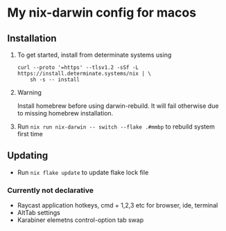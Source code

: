 # My nix-darwin config for macos

## Installation

1. To get started, install from determinate systems using

    ```shell
    curl --proto '=https' --tlsv1.2 -sSf -L https://install.determinate.systems/nix | \
        sh -s -- install
    ```

2.
    > [!WARNING]
    > Install homebrew before using darwin-rebuild. It will fail otherwise due to missing homebrew installation.

3. Run `nix run nix-darwin -- switch --flake .#mmbp` to rebuild system first time

## Updating

- Run `nix flake update` to update flake lock file



### Currently not declarative
- Raycast application hotkeys, cmd + 1,2,3 etc for browser, ide, terminal
- AltTab settings
- Karabiner elemetns control-option tab swap